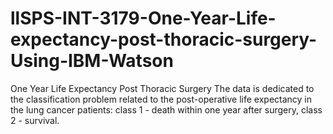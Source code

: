 # llSPS-INT-3179-One-Year-Life-expectancy-post-thoracic-surgery-Using-IBM-Watson
One Year Life Expectancy Post Thoracic Surgery
The data is dedicated to the classification problem related to the post-operative life expectancy in the lung cancer patients: class 1 - death within one year after surgery, class 2 - survival.
